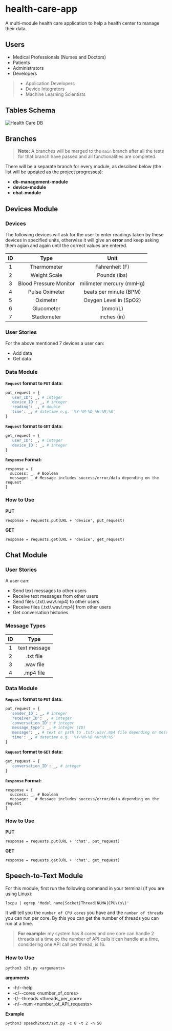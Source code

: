 # health-care-app
A multi-module health care application to help a health center to manage their data.

## Users
* Medical Professionals (Nurses and Doctors)
* Patients
* Administrators
* Developers
> * Application Developers
> * Device Integrators
> * Machine Learning Scientists


## Tables Schema
![Health Care DB](https://user-images.githubusercontent.com/61075964/158083639-df83334f-8eb0-4783-9dcc-da470e1af235.png)

## Branches

> **Note:** A branches will be merged to the `main` branch after all the tests for that branch have passed and all functionalities are completed.

There will be a separate branch for every module, as descibed below (the list will be updated as the project progresses):
* **db-management-module**
* **device-module**
* **chat-module**

## Devices Module
### Devices
The following devices will ask for the user to enter readings taken by these devices in specified units, otherwise it will give an **error** and keep asking them agian and again until the correct values are entered.

| ID | Type | Unit |
| :---: | :---: | :---: |
| 1 | Thermometer | Fahrenheit (F) |
| 2 | Weight Scale | Pounds (lbs) |
| 3 | Blood Pressure Monitor | milimeter mercury (mmHg) |
| 4 | Pulse Oximeter | beats per minute (BPM) |
| 5 | Oximeter | Oxygen Level in (SpO2) |
| 6 | Glucometer | (mmol/L) |
| 7 | Stadiometer | inches (in) |

### User Stories
For the above mentioned 7 devices a user can:
* Add data
* Get data

### Data Module
**`Request` format to `PUT` data:**
```py
put_request = {
  'user_ID': _, # integer
  'device_ID': _, # integer
  'reading': _, # double
  'time': _, # datetime e.g. '%Y-%M-%D %H:%M:%S'
}
```
**`Request` format to `GET` data:**
```py
get_request = {
  'user_ID': _, # integer
  'device_ID': _, # integer
}
```
**`Response` Format:**
```
response = {
  success: _, # Boolean
  message: _ # Message includes success/error/data depending on the request
}
```

### How to Use
**PUT**
```
response = requests.put(URL + 'device', put_request)
```
**GET**
```
response = requests.get(URL + 'device', get_request)
```

## Chat Module
### User Stories
A user can:
* Send text messages to other users
* Receive text messages from other users
* Send files (.txt/.wav/.mp4) to other users
* Receive files (.txt/.wav/.mp4) from other users
* Get conversation histories

### Message Types
| ID | Type |
| :---: | :---: |
| 1 | text message |
| 2 | .txt file |
| 3 | .wav file |
| 4 | .mp4 file |

### Data Module
**`Request` format to `PUT` data:**
```py
put_request = {
  'sender_ID': _, # integer
  'receiver_ID': _, # integer
  'conversation_ID': # integer
  'message_type': _, # integer (ID)
  'message': _, # text or path to .txt/.wav/.mp4 file depending on message type
  'time': _, # datetime e.g. '%Y-%M-%D %H:%M:%S'
}
```
**`Request` format to `GET` data:**
```py
get_request = {
  'conversation_ID': _, # integer
}
```
**`Response` Format:**
```
response = {
  success: _, # Boolean
  message: _ # Message includes success/error/data depending on the request
}
```

### How to Use
**PUT**
```
response = requests.put(URL + 'chat', put_request)
```
**GET**
```
response = requests.get(URL + 'chat', get_request)
```

## Speech-to-Text Module
For this module, first run the following command in your terminal (if you are using Linux):
```
lscpu | egrep 'Model name|Socket|Thread|NUMA|CPU\(s\)'
```
It will tell you the `number of CPU cores` you have and the `number of threads` you can run per core. By this you can get the number of threads you can run at a time.
> **For example:** my system has 8 cores and one core can handle 2 threads at a time so the number of API calls it can handle at a time, considering one API call per thread, is 16.
### How to Use
```
python3 s2t.py <arguments>
```
**arguments**
* -h/--help
* -c/--cores <number_of_cores>
* -t/--threads <threads_per_core>
* -n/--num <number_of_API_requests>

**Example**
```
python3 speech2text/s2t.py -c 8 -t 2 -n 50
```
